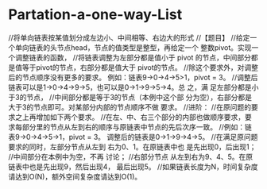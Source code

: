 # Partation-a-one-way-List
//将单向链表按某值划分成左边小、中间相等、右边大的形式 
//【题目】 
//给定一个单向链表的头节点head，节点的值类型是整型，再给定一个 整数pivot。实现一个调整链表的函数，
//将链表调整为左部分都是值小于 pivot 的节点，中间部分都是值等于pivot的节点，右部分都是值大于 pivot的节点。 
//除这个要求外，对调整后的节点顺序没有更多的要求。 例如：链表9->0->4->5>1，pivot = 3。 
//调整后链表可以是1->0->4->9->5，也可以是0->1->9->5->4。总 之，满 足左部分都是小于3的节点，
//中间部分都是等于3的节点（本例中这个部 分为空），右部分都是大于3的节点即可。对某部分内部的节点顺序不做 要求。
//进阶：
//在原问题的要求之上再增加如下两个要求。 
//在左、中、右三个部分的内部也做顺序要求，要求每部分里的节点从左到右的顺序与原链表中节点的先后次序一致。 
//例如：链表9->0->4->5->1，pivot = 3。 调整后的链表是0->1->9->4->5。 
//在满足原问题要求的同时，左部分节点从左到 右为0、1。在原链表中也 是先出现0，后出现1；
//中间部分在本例中为空，不再 讨论；
//右部分节点 从左到右为9、4、5。在原链表中也是先出现9，然后出现4， 最后出现5。 
//如果链表长度为N，时间复杂度请达到O(N)，额外空间复杂度请达到O(1)。
